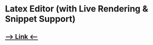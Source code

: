 # Latex Editor  (with Live Rendering & Snippet Support)
## [--> Link <--](https://zstraight.github.io/latex-editor/)

